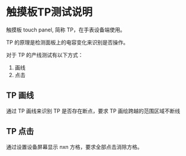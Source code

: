 # 触摸板TP测试说明

触摸板 touch panel, 简称 TP，在手表设备端使用。



TP 的原理是检测面板上的电容变化来识别是否操作。



对于 TP 的产线测试有以下方式：

1. 画线
2. 点击

## TP 画线
通过 TP 画线来识别 TP 是否存在断点，要求 TP 画绘跨越的范围区域不断线

## TP 点击
通过设置设备屏幕显示 nxn 方格，要求全部点击消除方格。







